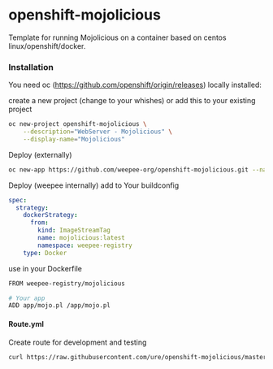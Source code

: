 # openshift-mojolicious

Template for running Mojolicious on a container based on centos linux/openshift/docker.

### Installation

You need oc (https://github.com/openshift/origin/releases) locally installed:

create a new project (change to your whishes) or add this to your existing project

```sh
oc new-project openshift-mojolicious \
    --description="WebServer - Mojolicious" \
    --display-name="Mojolicious"
```

Deploy (externally)

```sh
oc new-app https://github.com/weepee-org/openshift-mojolicious.git --name mojolicious
```

Deploy (weepee internally)
add to Your buildconfig
```yaml
spec:
  strategy:
    dockerStrategy:
      from:
        kind: ImageStreamTag
        name: mojolicious:latest
        namespace: weepee-registry
    type: Docker
```
use in your Dockerfile
```sh
FROM weepee-registry/mojolicious

# Your app
ADD app/mojo.pl /app/mojo.pl
```

#### Route.yml

Create route for development and testing

```sh
curl https://raw.githubusercontent.com/ure/openshift-mojolicious/master/Route.yaml | oc create -f -
```
